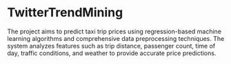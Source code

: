 # TwitterTrendMining
The project aims to predict taxi trip prices using regression-based machine learning algorithms and comprehensive data preprocessing techniques. The system analyzes features such as trip distance, passenger count, time of day, traffic conditions, and weather to provide accurate price predictions.
